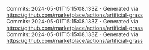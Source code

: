 Commits: 2024-05-01T15:15:08.133Z - Generated via https://github.com/marketplace/actions/artificial-grass
<br>
Commits: 2024-05-01T15:15:08.133Z - Generated via https://github.com/marketplace/actions/artificial-grass
<br>
Commits: 2024-05-01T15:15:08.133Z - Generated via https://github.com/marketplace/actions/artificial-grass
<br>

